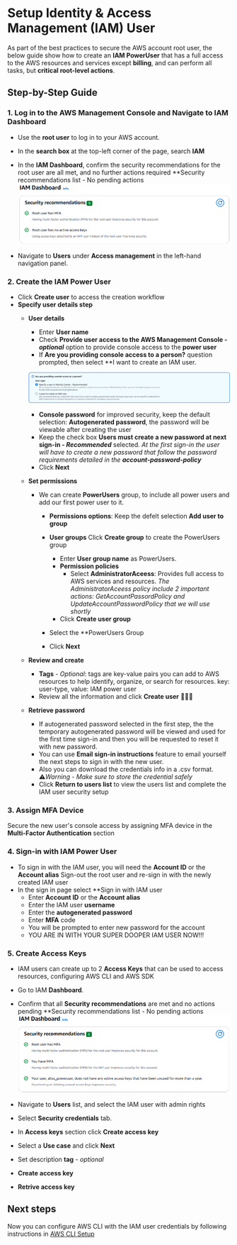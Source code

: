 # Setup Identity & Access Management (IAM) User
As part of the best practices to secure the AWS account root user, the below guide show how to create an **IAM PowerUser** that has a full access to the AWS resources and services except **billing**, and can perform all tasks, but **critical root-level actions**.

## Step-by-Step Guide
### 1. Log in to the AWS Management Console and Navigate to IAM Dashboard
- Use the **root user** to log in to your AWS account.
- In the **search box** at the top-left corner of the page, search **IAM**
- In the **IAM Dashboard**, confirm the security recommendations for the root user are all met, and no further actions required
**Security recommendations list - No pending actions
![Security Recommendations](./media/security_recommendations.png)

- Navigate to **Users** under **Access management** in the left-hand navigation panel.

### 2. Create the IAM Power User
- Click **Create user** to access the creation workflow
- **Specify user details step**
    - **User details**
        - Enter **User name**
        - Check **Provide user access to the AWS Management Console - *optional*** option to provide console access to the **power user**
        - If **Are you providing console access to a person?** question prompted, then select **I want to create an IAM user.

        ![console access confirmation](./media/console_access_confirmation.png)

        - **Console password** for improved security, keep the default selection: **Autogenerated password**, the password will be viewable after creating the user
        - Keep the check box **Users must create a new password at next sign-in - *Recommended*** selected.
            *At the first sign-in the user will have to create a new password that follow the password requirements detailed in the **account-password-policy***
        - Click **Next**
    - **Set permissions**
        - We can create **PowerUsers** group, to include all power users and add our first power user to it.
            - **Permissions options**: Keep the defelt selection **Add user to group**
            - **User groups** Click **Create group** to create the PowerUsers group
                 - Enter **User group name** as PowerUsers.
                 - **Permission policies**
                    - Select **AdministratorAceess**: Provides full access to AWS services and resources.
                    *The AdministratorAceess policy include 2 important actions: GetAccountPassordPolicy and UpdateAccountPasswordPolicy that we will use shortly*
                - Click **Create user group**
            
            - Select the **PowerUsers Group
            - Click **Next**
    - **Review and create**
        - **Tags** - *Optional*: tags are key-value pairs you can add to AWS resources to help identify, organize, or search for resources.
            key: user-type, value: IAM power user
        - Review all the information and click **Create user** 🎉🎉🎉
    - **Retrieve password**
        - If autogenerated password selected in the first step, the the temporary autogenerated password will be viewed and used for the first time sign-in and then you
        will be requested to reset it with new password.
        - You can use **Email sign-in instructions** feature to email yourself the next steps to sign in with the new user.
        - Also you can download the credentials info in a .csv format.
        ⚠️*Warning - Make sure to store the credential safely*
        - Click **Return to users list** to view the users list and complete the IAM user security setup

### 3. Assign MFA Device
Secure the new user's console access by assigning MFA device in the **Multi-Factor Authentication** section

### 4. Sign-in with IAM Power User
- To sign in with the IAM user, you will need the **Account ID** or the **Account alias**
Sign-out the root user and re-sign in with the newly created IAM user
- In the sign in page select **Sign in with IAM user
    - Enter **Account ID** or the **Account alias**
    - Enter the IAM user **username**
    - Enter the **autogenerated password**
    - Enter **MFA** code
    - You will be prompted to enter new password for the account
    - YOU ARE IN WITH YOUR SUPER DOOPER IAM USER NOW!!!

### 5. Create Access Keys
- IAM users can create up to 2 **Access Keys** that can be used to access resources, configuring AWS CLI and AWS SDK
- Go to IAM **Dashboard**.
- Confirm that all **Security recommendations** are met and no actions pending
**Security recommendations list - No pending actions
![IAM Power User Security Recommendations](./media/security_recommendations_iam_user.png)

- Navigate to **Users** list, and select the IAM user with admin rights
- Select **Security credentials** tab.
- In **Access keys** section click **Create access key**
- Select a **Use case** and click **Next**
- Set description **tag** - *optional*
- **Create access key**
- **Retrive access key**

## Next steps
Now you can configure AWS CLI with the IAM user credentials by following instructions in [AWS CLI Setup](./03-aws-cli-setup.md#configure-aws-cli-with-iam-user)





